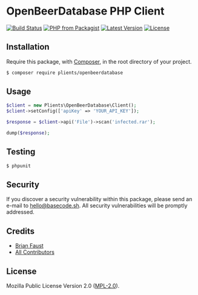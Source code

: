 # OpenBeerDatabase PHP Client

[![Build Status](https://img.shields.io/travis/plients/OpenBeerDatabase-PHP-Client/master.svg?style=flat-square)](https://travis-ci.org/plients/OpenBeerDatabase-PHP-Client)
[![PHP from Packagist](https://img.shields.io/packagist/php-v/plients/openbeerdatabase.svg?style=flat-square)]()
[![Latest Version](https://img.shields.io/github/release/plients/OpenBeerDatabase-PHP-Client.svg?style=flat-square)](https://github.com/plients/OpenBeerDatabase-PHP-Client/releases)
[![License](https://img.shields.io/packagist/l/plients/OpenBeerDatabase-PHP-Client.svg?style=flat-square)](https://packagist.org/packages/plients/OpenBeerDatabase-PHP-Client)

## Installation

Require this package, with [Composer](https://getcomposer.org/), in the root directory of your project.

```bash
$ composer require plients/openbeerdatabase
```

## Usage

```php
$client = new Plients\OpenBeerDatabase\Client();
$client->setConfig(['apiKey' => 'YOUR_API_KEY']);

$response = $client->api('File')->scan('infected.rar');

dump($response);
```

## Testing

``` bash
$ phpunit
```

## Security

If you discover a security vulnerability within this package, please send an e-mail to hello@basecode.sh. All security vulnerabilities will be promptly addressed.

## Credits

- [Brian Faust](https://github.com/faustbrian)
- [All Contributors](../../contributors)

## License

Mozilla Public License Version 2.0 ([MPL-2.0](./LICENSE)).
